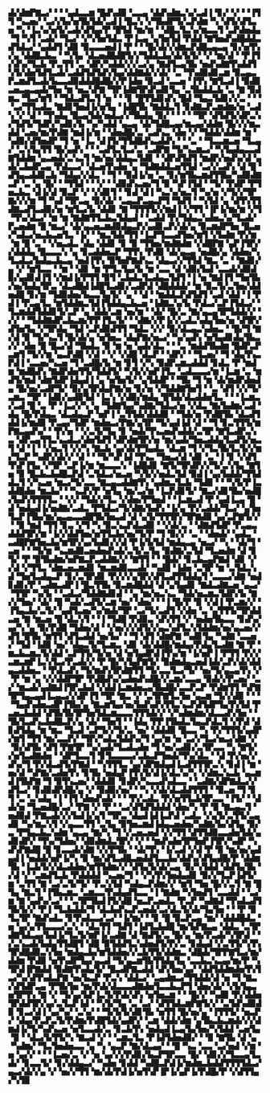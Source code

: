 ▟▞▟▆▛▇▃▞▝▝▝▄▟▃▃▆▝█▟▚▟▉▝▃▃▄▝▟▟▚▟▆▃▚▞▃▟▐▝▊▞▝▞▝▝▐▜▜▝▚▃▅▞▝▃▞▞▙▞▅▜▙▜▟▞▃▟▐▝█▃▚▝▞▜▙▟▛▜▞▃▛▟▆▝▚▝▟▜▞▟▜▃▅▝▚▝▐▃▚▞▅▜▞▃▟▞▟▜▄▞▛▝█▜▟▝▆▞▆▝▝▟█▃▜▃▚▞▆▃▃▜▝▃▛▟▅▟▄▝▜▝▚▜▝▃▟▞▝▜▃▞▝▞▚▜▅▜▟▃▝▛▐▃▄▝▄▜▅▜▟▝▛▟▟▝▇▜▅▟▚▟█▟▟▃▟▜▟▃▞▝▄▟▟▜▝▟▉▝▉▃▃▃▅▟▐▝▛▝▝▝█▞▟▞▞▟▆▃▛▟█▃▄▃▄▝▊▞▅▜▚▞▄▝▟▟█▃▙▃▝▝▚▜▄▝▟▃▅▟█▟█▜▞▞▜▟▟▃▙▞▟▞▙▜▞▝▞▝▆▞▟▝▝▛▐▜▞▟▚▞▜▃▙▝▛▃▜▜▝▃▝▟▛▞▚▟▟▞▞▞▃▞▄▝▇▟▜▃▄▜▙▝▅▟▚▟▇▜▚▟▟▜▚▜▞▟▅▜▟▜▃▟▞▃▟▟▜▟▜▟▚▜▄▞▟▟▇▟▞▞▟▞▝▃▝▜▚▟▉▟▊▃▆▝▉▃▄▃▛▃▆▟▜▃▟▞▙▃▃▟▉▟▟▟█▟█▞▞▛▐▟▅▝▉▃▟▝▃▃▅▝▐▜▚▝▇▜▃▟▐▝▉▟▉▃▅▃▄▃▄▟▞▜▅▝▆▝▅▃▚▛▇▝▜▛▐▟▇▜▛▟▚▟▊▜▄▝▃▜▙▟▟▃▙▝▃▝▇▝▉▟▆▃▝▜▃▞▆▜▝▝▜▟▃▟▜▃▜▝▅▝▝▝▊▝█▜▜▟▊▟▚▝█▟▝▜▄▃▜▟▊▞▞▃▝▝▝▝▃▞▜▜▃▟▃▝▇▟▊▜▅▟▐▞▅▜▄▝▐▟█▜▙▝▇▟▟▃▜▝▊▟▇▃▛▃▆▟▆▞▅▝▃▟▚▝▞▝▟▝▝▜▚▟▄▝█▃▄▜▟▞▅▟▃▞▞▜▙▟▄▝▉▞▝▝▝▝▝▜▛▝▟▜▟▜▞▟▛▃▚▞▜▟▜▞▜▟▛▞▚▟▊▞▙▝▚▞▚▟▟▝▄▃▄▝▟▞▜▟█▃▄▞▆▃▄▞▟▟▆▝█▞▞▞▆▃▟▟▝▃▅▞▆▞▛▟▇▝▆▟▐▞▆▝▝▟▅▟█▞▃▝▃▟▚▃▝▟▅▝▞▝▜▟▟▞▟▟▆▝▆▝▚▟▉▞▟▜▅▟▛▝▜▝▅▝▐▃▝▟▐▜▞▜▜▟█▟▚▃▟▟▚▝▝▝▃▝▝▜▃▃▆▃▅▝▜▃▄▞▝▃▚▜▄▜▜▝█▞▄▟▚▝▝▝▃▟▜▃▜▃▞▃▝▃▟▛▇▝▜▞▚▃▆▃▞▝▚▜▄▟▄▃▃▟▇▜▟▟▆▝▄▃▅▟▞▃▚▃▜▝▆▞▅▞▟▟▄▃▜▟▊▝▝▟▛▟▜▟▜▝▆▟▛▞▅▟▚▞▟▝▄▟▞▃▙▟▛▃▄▝▛▟▃▃▞▝▟▃▅▜▚▟▅▝▄▝▜▟▇▟▟▃▅▜▜▟▝▃▞▞▃▟▚▝▟▝█▝▟▜▄▃▟▟▊▃▙▝▜▟▄▞▞▟▃▝▝▜▝▝▉▟▐▞▅▝▃▝▊▞▆▜▙▃▆▟▜▜▙▞▚▟▉▟▇▃▛▝▃▝▄▝█▞▝▝▜▜▟▝▝▝▞▝▝▟▉▟▚▃▅▞▜▝▉▝▚▛▐▜▟▝▝▜▞▝▛▟▛▝▛▜▅▃▙▃▝▟▐▞▟▝▉▃▛▝▞▝▞▟▊▜▝▝▊▟▝▟▐▝▚▃▚▞▅▃▜▝▚▞▅▝▞▜▞▞▜▛▇▞▞▞▆▝▜▝▚▟▝▜▛▃▄▝▉▞▟▞▝▃▄▃▛▃▄▃▛▜▝▜▟▜▝▝▚▜▟▝▄▝▟▜▚▜▜▟▇▃▟▜▃▟▉▞▅▝▆▜▃▞▙▝▟▟▊▝▇▝▜▜▜▜▞▞▆▟▐▝▞▜▜▝▐▛▐▞▆▞▆▝▞▜▝▜▚▞▟▃▞▝▆▝▆▝▇▟▇▜▜▃▙▃▜▟▄▟▝▝▃▟▟▝▛▞▜▟▄▃▚▟▅▃▚▞▜▃▟▞▛▃▅▟▆▝█▝▆▃▞▝▟▞▄▃▅▃▆▟▉▟▄▃▛▞▄▟▊▃▛▞▟▞▄▝▉▃▆▟▛▜▅▝█▃▅▞▚▟▃▞▅▃▙▃▅▜▃▝▐▞▝▝▆▃▜▟▞▜▜▝▐▃▛▜▃▃▟▜▅▞▆▜▝▞▙▟▆▝▛▞▆▝▆▝█▝▃▝▝▞▅▃▟▃▝▟▄▝▟▟▊▝▊▝▉▝▜▜▅▞▆▟▇▟▆▝▞▟█▛▇▝▄▛▐▜▛▞▞▟▟▟▄▝█▃▃▃▚▝▄▝▊▃▟▟▅▃▛▝▜▜▚▝▛▟▉▝▟▞▄▃▄▝▅▟█▞▄▝▟▟▅▞▚▜▃▟▃▞▙▟▄▃▙▃▄▝▅▟▐▜▚▝▉▜▅▛▇▟▚▃▝▟▄▃▞▞▜▜▟▝▇▃▝▃▝▝▇▟▊▞▄▝▞▝▆▜▃▃▝▝▆▝▝▟▊▝▆▝▛▜▃▜▄▞▙▝▆▝▃▃▝▟▝▟▉▞▙▟▝▃▃▟▞▟▉▟▉▞▄▟▊▟▐▜▝▞▆▟▐▞▛▜▜▝▉▜▝▃▙▟▃▜▃▟▄▃▜▟▜▝▐▝▅▝▇▟▐▜▝▜▅▜▙▞▅▞▙▟▄▜▛▃▝▟▃▟█▟▐▟█▜▃▟▊▞▃▟▛▟▝▟█▟▟▟▞▝▆▝▉▃▜▞▃▜▅▞▟▟▅▟█▝▊▞▆▝▜▟▉▟▅▞▙▃▃▜▄▜▞▝▄▝▝▟▝▝▆▟▟▃▛▟▜▟▜▝▃▟▝▟▟▝▐▝▛▟▐▝▛▃▄▜▃▝▆▜▟▟▆▃▜▟▐▜▟▟▄▃▙▃▅▝▐▟▇▃▚▞▙▝▛▟▃▞▃▛▐▜▟▃▞▝▜▃▆▟▟▜▟▟▊▜▞▃▛▝▄▝▟▟▞▃▆▝▅▞▆▝▝▟▞▝█▞▃▝▇▞▄▃▄▜▛▜▟▟▞▞▝▞▞▝▝▜▟▟▇▟▛▃▙▃▆▞▛▛▐▜▃▜▞▝▝▟▇▞▞▛▐▞▞▃▟▃▚▟▄▜▅▞▅▝▟▜▛▞▟▜▅▜▄▝▞▜▛▟▄▝▜▟▝▃▛▟▉▟▜▜▝▜▟▃▝▞▞▝▉▞▟▃▄▃▚▟▅▃▝▝█▞▜▝▇▞▟▝▉▝▜▞▚▃▜▝█▞▟▞▄▝▅▜▅▃▝▟▄▛▇▞▅▃▞▝▚▞▄▟▚▝▅▜▄▟▊▟▄▜▙▃▞▞▝▟▅▝█▝█▃▞▟▝▜▙▟▃▝▉▝▆▝▅▝▄▟▞▟▃▝▝▝▃▝▆▟▟▜▙▟▆▝█▟▛▃▛▃▆▜▝▜▞▞▆▝▄▃▛▟█▝▞▟▝▝▞▝▞▟█▝▟▃▛▝▝▟▛▞▝▝▜▃▅▞▝▜▝▟▄▜▚▃▛▟▐▝▃▃▅▞▚▃▅▝▜▝▃▟█▞▙▝▆▝▊▜▝▞▚▝▉▟▛▃▆▃▟▟▟▝▊▟▃▝▛▝▆▟▆▝▆▟█▟▚▝▇▟▛▟▅▜▜▞▜▟▟▜▞▝▚▜▞▞▅▛▐▜▃▝▃▟▃▃▃▞▆▝▐▃▆▝▃▝▆▟▜▞▆▟▝▟▆▜▟▛▐▟▄▟▐▝▄▝▅▜▅▜▞▝▄▜▟▟▛▝▝▜▙▝▜▝▆▝▟▞▆▟▛▟▅▟▄▝█▞▅▞▃▟▛▜▞▝▉▞▄▜▛▟▄▛▇▞▅▝▊▞▅▝▞▜▟▟▇▜▅▜▝▝▃▝▟▜▝▞▞▜▞▃▆▃▝▜▛▝▐▟▊▞▄▟▉▜▟▝▐▃▚▝▞▟▉▞▆▟▄▝█▜▟▞▟▃▟▟▅▜▃▝▝▝▐▃▆▃▞▃▟▝█▝▃▝▛▝▐▃▞▞▚▝▄▝▜▟▇▜▄▞▚▟▇▞▜▟▃▞▅▝▞▟▃▝▇▞▙▟▆▞▃▟▝▟▄▝█▞▛▟▄▃▝▟▃▟▄▃▛▝▅▛▐▝▃▜▜▟▞▟▟▟▉▝▝▜▟▞▅▝▛▟█▜▙▝▟▃▟▜▟▟▐▞▆▟▉▝▛▃▄▞▜▟▛▝▆▟▅▃▞▛▇▞▄▜▛▝▜▞▄▟▐▟▝▟▝▝▜▝▊▃▜▜▜▞▆▛▇▃▄▟▚▞▝▝▛▞▅▝▝▞▃▜▞▜▄▝▊▝▅▟▞▜▚▃▅▟▚▟▟▞▃▜▛▝▇▜▃▟▛▃▚▃▝▟▛▃▄▜▜▃▚▃▟▃▞▟▅▜▟▜▝▟▛▟▆▜▛▞▅▝▆▞▄▟▞▜▅▃▟▟▄▜▃▟▜▞▅▃▜▝▟▝▐▝▝▞▅▃▜▝▞▞▚▝▇▃▙▝▄▞▟▞▛▜▄▟▃▝▟▃▆▝▜▝▞▜▃▜▙▜▃▜▞▞▆▞▜▃▛▝▚▟▛▞▟▞▞▝▟▝▝▝▜▞▚▛▐▟▝▜▚▃▝▜▅▃▞▟▝▟▊▝▃▝▐▝▊▝▞▟▜▜▚▛▐▜▄▝▞▜▛▝▃▛▐▞▆▝▆▃▃▃▚▝▐▟█▟▊▝▇▜▞▜▛▟▛▞▞▜▞▃▚▜▄▝▇▜▅▝▉▝█▃▙▃▙▟█▃▛▟▝▃▜▟▃▞▅▃▅▝▚▜▞▞▅▟▃▜▟▝▉▟▐▝▄▞▙▟▟▞▜▜▟▟▃▜▝▞▚▃▅▝▆▃▞▜▞▃▃▝▇▃▄▃▟▟▇▜▚▝▄▟▆▃▜▃▙▝▜▟▉▝▝▝▚▜▞▛▐▃▟▟█▟▅▝▆▃▙▞▝▝▚▃▛▞▛▝▅▜▄▝▆▞▃▞▆▝▐▃▛▟▊▜▞▝▇▃▞▟▊▜▙▞▅▟█▞▙▟▚▜▜▜▜▃▝▝▞▞▝▜▟▞▞▜▃▝▞▟▅▞▛▜▅▟▝▝▐▃▆▃▟▝▛▝▄▟▐▃▄▝█▝▟▝▅▟▄▟▐▞▅▟▇▞▃▟▃▝▛▜▟▃▞▜▞▟▇▞▙▟▚▝▐▞▄▝▛▞▃▟▟▞▜▃▞▝▄▜▅▜▃▛▐▜▙▞▆▞▄▃▄▃▃▟█▜▙▜▅▃▟▝▟▝▄▜▞▜▜▜▛▞▜▛▇▟▉▝▄▞▃▛▇▜▞▞▝▝▉▝▆▟▝▜▜▝▊▃▝▞▜▝▚▝▉▃▚▃▛▟▃▟▉▝▝▞▟▞▃▝▝▟▇▟▜▟▛▝▛▃▄▃▟▟▟▜▛▞▆▝▐▞▞▟▟▜▅▞▅▜▜▃▙▞▅▞▜▞▛▝▜▝▉▞▞▝▃▝▝▟▅▟▞▝▄▟▃▝▃▟█▛▇▜▅▃▙▞▆▜▛▞▄▞▙▟▊▞▞▟▝▛▐▞▙▜▟▝▆▟▄▃▄▝▅▃▞▝▚▝▝▟▞▜▝▃▅▝▝▝▜▞▆▝▚▃▆▟▉▃▅▟▅▟▚▟▞▃▜▞▃▜▄▝▉▟▇▞▃▜▟▝▜▃▅▟▆▝▟▝▊▜▞▝▛▝▉▜▙▟▆▞▅▛▇▃▛▃▟▟▇▞▞▝▇▜▜▝▝▝█▟▞▝▊▃▙▃▄▛▇▟▝▟▊▝▞▞▟▝▞▜▜▃▝▟▆▃▅▃▆▟▊▝▆▃▆▟▉▃▃▟▞▝▚▟█▝▐▟▅▝▃▜▛▝▆▝▃▜▟▃▚▟▝▜▅▜▃▟▄▃▛▝▊▞▃▜▛▟▊▝▛▞▞▞▄▜▛▞▟▜▃▟▜▜▟▟▄▜▝▃▃▃▞▟▇▝▅▟▊▟▊▞▛▝▃▟▆▃▟▛▐▝█▃▜▜▙▝▉▃▆▟█▟▟▝▟▝▄▜▄▟▊▝▇▟▃▟▇▃▅▝▄▃▞▝▜▜▛▝▚▞▙▝▝▃▟▃▞▜▟▟▇▟▊▟▝▝▄▝▆▞▅▃▚▃▝▜▟▞▅▃▆▃▜▟▛▞▙▝▇▞▞▜▅▞▝▟▞▝█▝▚▟▞▃▟▜▞▃▆▝▅▞▝▟▅▞▝▝▐▝█▞▛▝▉▝▞▟▐▝▛▃▆▞▞▝▐▜▄▃▙▞▃▜▞▝▄▟▜▃▅▞▚▞▆▟▞▜▛▝▃▞▜▞▃▟▜▝▞▟▅▝▃▝▄▜▜▜▞▜▛▟▟▃▅▝▇▝▆▃▅▝█▝▟▃▚▜▝▝▐▝▜▟█▝▛▟▉▃▝▟▚▜▜▝▞▝▅▟▅▜▙▃▃▝▊▟▚▞▄▞▚▝▄▝▉▞▛▟█▝▜▟▅▞▟▝▝▞▅▞▞▞▟▜▞▞▄▃▚▟▜▃▚▜▟▟▆▞▅▞▄▃▅▞▞▟▜▝█▜▙▝▆▜▜▝▟▜▃▟▟▝▅▞▙▞▝▝▜▝▟▜▝▟▆▛▇▝▚▟▊▜▄▝▚▟▇▝▃▃▅▞▝▜▟▝▐▟▉▝▅▞▝▟▄▃▜▞▜▃▆▃▝▟▊▝▟▞▟▟█▞▆▟▄▞▛▟▄▜▃▟▇▝▇▝▛▝▆▃▙▃▆▃▜▞▟▟▝▃▛▜▜▞▜▞▅▝▟▝▅▜▄▟▛▟▐▜▚▞▆▝▐▞▅▛▐▝▛▜▜▝▛▞▞▃▆▃▆▛▐▃▚▜▃▞▛▃▟▞▞▝▛▝█▞▚▜▄▛▇▜▞▝▉▟▆▟▄▃▅▟▐▟▞▃▛▞▟▞▟▟▄▃▟▟▅▃▝▝▛▟▃▟▚▝▜▞▆▟▚▜▛▟▇▜▜▝▜▞▃▃▜▃▞▜▞▝▅▞▜▞▄▃▄▜▚▝▞▝▛▝▆▝▄▝▞▞▟▟▛▜▛▝▛▟█▟▚▞▄▟▅▟▚▟█▞▞▃▆▞▃▃▄▝▉▟▞▞▛▃▅▞▝▃▞▝▆▃▟▞▄▟▇▟▐▜▛▃▙▟▝▞▟▟▐▃▆▟▅▃▄▜▙▟█▞▃▃▛▃▛▝▛▟▆▜▜▝▚▛▇▜▛▜▄▃▄▟▐▃▄▃▞▞▟▛▐▜▝▜▛▝▇▃▝▞▝▃▜▛▇▜▃▜▅▝▄▃▆▝▜▞▞▟▉▝▝▝▝▜▄▟▚▟▅▃▟▛▐▜▙▞▄▝▇▃▆▜▄▞▅▞▙▟▚▟▚▜▜▃▚▃▛▟▜▟▛▜▄▜▚▜▟▝▛▃▅▃▙▟▟▝▟▜▙▜▙▜▛▜▅▜▟▃▆▃▃▃▜▜▜▟▞▞▝▞▚▟▆▟▆▞▟▃▃▟▚▜▅▝▝▜▙▜▃▟▚▃▙▟█▃▛▞▄▝▟▞▝▜▅▜▝▝▐▟▄▝▛▛▐▜▙▟▃▜▄▃▛▟▃▜▝▞▛▟▝▟▊▟▜▟▄▝▆▝▆▃▝▜▃▟▝▃▛▜▞▞▜▞▃▝▅▞▝▟▟▟▉▝█▃▃▝▚▝▛▞▜▜▜▞▄▟▛▞▆▜▝▜▜▝▆▞▃▃▛▞▝▜▛▞▚▟▃▜▟▟▚▞▜▝▄▞▆▝▅▝▃▞▞▜▃▞▅▃▞▟▇▝▞▝▉▞▟▜▙▝▟▜▝▛▇▜▛▝▚▞▄▟▞▜▃▟▃▟▅▝▜▝▅▞▃▟▊▞▃▜▛▃▃▝▚▝▇▜▞▞▅▜▃▟▇▟▅▝▝▟▛▜▃▃▜▝▊▜▃▃▃▃▞▃▙▃▛▜▅▟▞▜▚▞▟▃▝▝▟▝▛▞▅▞▞▟▚▞▜▝▛▞▟▃▟▜▞▛▇▟▝▝▚▜▜▜▃▝▄▞▟▛▇▟▄▟▐▃▟▜▜▜▛▃▚▝▊▟▐▝▆▝▅▞▟▝▚▛▇▞▃▟▅▜▚▝▊▜▙▝▅▟▄▛▐▜▚▜▞▟▐▞▟▃▚▞▚▝▞▟▆▃▚▃▙▝▄▃▆▟▐▜▙▛▇▝▜▝▉▜▚▃▅▞▝▟▟▟▊▝▊▟▛▞▚▃▃▟▚▟▃▃▝▝▃▟▇▞▟▛▇▟▃▞▞▟▜▃▞▝▊▟▉▟▛▟█▞▄▝▞▝▉▟▉▞▅▞▝▝▚▝▞▟▞▟▃▟▟▜▜▜▝▝▉▃▅▝▜▝▊▜▝▃▝▃▚▟▄▝▐▝▐▜▝▟▅▟▚▟▞▝▝▝▛▞▃▟▃▝▛▞▅▜▜▃▙▜▛▃▃▝▐▜▞▝▝▟▟▞▅▝▜▃▅▟█▞▃▞▝▛▇▝▞▝▛▝▝▃▞▟▜▟▜▟▟▟▝▟▅▞▚▝▛▝▉▝▇▃▄▃▜▝▅▟▉▟▝▛▇▃▟▞▞▞▙▟▐▞▄▜▝▜▛▃▝▟▄▟▐▟▐▃▛▟▝▃▟▃▝▞▄▜▞▃▜▜▞▃▄▟▊▝▚▞▆▃▚▜▝▞▄▃▃▜▜▝▃▜▄▝▉▜▅▃▆▟▐▟▄▃▅▟▅▞▚▟▇▞▙▞▟▜▄▝▉▞▃▝▛▜▄▃▙▃▚▟▆▝▄▃▄▝▇▞▚▝▜▝▞▃▅▃▅▟▝▞▞▜▜▝▟▜▜▟▉▃▃▟▅▜▟▞▄▟▊▟▛▞▝▜▚▞▜▟▅▞▝▟▉▟▆▟▃▜▛▞▝▞▝▝▆▟▚▟▅▜▛▜▅▛▐▜▛▞▚▟▛▝▚▟▚▛▇▟█▝█▝▊▃▃▟▞▟▇▝▞▞▛▜▙▝▝▟▞▜▚▝▐▞▃▟▝▞▟▝▛▝▉▝▆▞▅▞▄▟▄▟▐▝▅▟▟▞▅▛▐▞▚▝▉▝▆▞▟▜▃▟█▃▅▟▟▜▃▃▙▞▟▟▚▞▟▜▄▟█▞▛▝▟▟▆▜▙▝▐▃▙▜▞▞▟▃▟▟▅▞▆▜▜▟▆▞▞▝▟▜▄▜▞▟▞▃▄▝▉▞▚▜▟▟▝▟▟▜▄▜▙▝▞▟▝▞▝▃▆▟▜▃▙▝▛▟▟▟▟▝▚▃▅▞▜▝▝▞▚▜▚▜▅▟▄▟▊▝▉▞▞▜▃▛▐▟▜▞▆▝▃▜▜▝▇▝▃▞▃▜▞▜▞▝▛▃▚▜▟▝▚▟▄▃▛▟▆▞▞▝▆▜▝▜▅▝█▞▞▃▜▝▇▝█▜▄▝▇▃▜▝▐▜▙▃▆▃▝▃▆▃▃▜▚▟▄▟▜▃▃▝▐▝▇▟▆▝▚▜▅▟▜▝▃▃▟▟▝▝▃▞▆▝▇▝▄▟▚▞▃▞▝▝▃▜▛▜▙▟▐▜▞▟█▝▅▃▛▃▅▟▃▝▛▃▛▝▚▟▇▟▝▜▚▟▃▟▜▜▙▜▞▞▝▛▐▝▜▃▙▟▟▞▜▝▟▃▙▟▚▃▛▃▅▟▞▃▞▟▃▜▞▟▞▜▄▜▅▝▝▝▛▝▉▜▃▜▛▝▇▟▚▟▃▝▊▜▚▟▃▃▞▃▞▝▐▞▆▞▝▝▊▝█▝▉▃▛▃▄▝▆▞▝▟▟▟█▟▃▝▅▝▄▞▄▜▜▃▃▃▞▃▚▝▝▟▃▜▜▝▜▟▜▝▐▟▜▃▙▟█▝▆▞▙▛▇▃▄▝▟▟▃▝▃▜▛▟▇▜▟▃▄▞▙▟▐▞▜▃▜▞▆▛▐▞▃▟▇▝▟▝▇▟▜▞▃▝█▞▄▝▆▞▛▃▟▞▚▜▛▟▝▝▞▃▚▃▟▞▙▟▄▜▜▟█▜▝▟█▝▉▜▟▟▜▃▚▟▅▟▜▞▛▞▃▝▊▟▄▟▝▞▃▜▜▞▚▜▚▜▛▟█▟▉▃▚▜▅▝▆▟▄▃▙▞▆▜▟▟▅▞▞▃▙▜▜▞▟▟▆▃▝▟█▟▞▜▛▛▇▜▃▞▆▞▟▟▆▝▛▟▉▝▅▜▚▟▛▜▄▞▄▃▟▝▜▞▄▃▆▜▙▜▜▟▄▜▄▝▃▃▙▃▚▃▄▞▆▞▛▝▚▜▛▟▐▛▇▟▟▝▉▟▇▜▚▟▄▜▞▝█▃▟▛▇▃▟▟▝▟▚▜▅▞▄▞▝▟▟▜▟▟▆▟▅▜▚▜▃▞▚▞▟▜▚▟▃▛▇▝▅▞▙▃▛▝▛▃▚▝▟▟▃▞▝▃▄▟▆▃▞▜▜▟▟▞▟▝▅▝▜▝▇▃▞▟▜▟▛▃▄▝▛▜▙▜▅▝▆▞▛▟▞▟▃▃▃▟▇▟▅▜▃▃▙▃▛▜▝▟▅▞▟▞▝▞▙▜▄▃▅▜▛▜▚▝▇▝▞▝▜▞▄▞▙▛▐▃▜▞▛▟▞▟▚▝▅▜▅▃▆▝▝▝█▞▞▝▚▟▉▝▛▞▟▟▅▜▛▟▟▜▛▞▄▞▃▜▃▛▐▟▝▝▚▜▞▜▄▝▃▝▃▞▝▟▜▜▟▃▆▛▇▜▞▞▝▃▜▟▚▟▉▟▉▝▊▃▞▟▐▝▄▞▚▞▝▃▚▞▝▝▜▞▙▜▞▟▊▜▙▝▅▜▜▝█▞▅▞▄▝▐▜▜▜▞▝▅▃▛▞▝▟▄▞▛▃▛▃▜▞▛▟▆▞▛▟█▜▟▞▄▟▛▞▝▃▆▝▟▟▞▟▆▝▄▜▙▃▙▃▆▟▞▞▞▟▆▟▐▞▜▞▚▟▚▃▅▝▅▜▃▃▟▞▃▝▊▃▙▜▚▝▅▟▄▟▐▃▄▜▄▜▅▞▚▜▟▟▝▃▅▜▄▝▉▝▝▟▃▞▙▜▜▞▚▝▇▃▟▝▞▝▝▃▆▃▜▃▝▛▐▟▜▟▅▟▉▞▝▝▉▝▇▜▙▝▟▝▄▝▚▟▆▞▝▜▃▜▅▟▅▃▃▝▄▝▚▝▄▃▛▝▇▞▟▃▄▞▝▝█▝▚▃▝▃▃▝▃▞▅▟▝▞▆▝▅▝▄▞▞▝▝▝▐▃▅▞▃▝▞▝▅▝▄▞▞▞▛▟▊▞▙▃▛▜▛▃▃▝█▞▝▟▊▞▞▜▃▃▄▜▃▟▞▝▊▃▃▜▞▝▊▞▟▟▄▃▞▝▚▟▅▝▊▟▟▝▚▟█▃▛▟▐▞▆▟▆▃▙▟▟▜▜▜▜▟▃▞▄▃▞▟▞▞▄▝▞▝▅▞▞▜▜▝▆▞▟▞▛▟▐▞▅▜▚▛▐▛▐▞▄▛▐▞▛▟█▞▛▝▞▟▜▜▄▞▚▜▉

